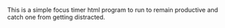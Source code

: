 This is a simple focus timer html program to run to remain productive and catch one from getting distracted.